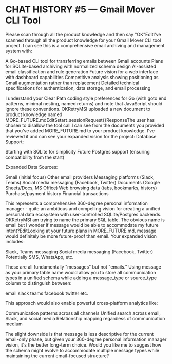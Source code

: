 # CHAT HISTORY #5 — Gmail Mover CLI Tool 

Please scan through all the product knowledge and then say "OK"EditI've scanned through all the product knowledge for your Gmail Mover CLI tool project. I can see this is a comprehensive email archiving and management system with:

A Go-based CLI tool for transferring emails between Gmail accounts
Plans for SQLite-based archiving with normalized schema design
AI-assisted email classification and rule generation
Future vision for a web interface with dashboard capabilities
Competitive analysis showing positioning as Gmail augmentation rather than replacement
Detailed technical specifications for authentication, data storage, and email processing

I understand your Clear Path coding style preferences for Go (with goto end patterns, minimal nesting, named returns) and note that JavaScript should ignore these conventions.
OKRetryMSI uploaded a new document to product knowledge named MORE_FUTURE.mdEditSstart_sessionRequest{}ResponseThe user has chosen to disallow the tool call.I can see from the documents you provided that you've added MORE_FUTURE.md to your product knowledge. I've reviewed it and can see your expanded vision for the project:
Database Support:

Starting with SQLite for simplicity
Future Postgres support (ensuring compatibility from the start)

Expanded Data Sources:

Gmail (initial focus)
Other email providers
Messaging platforms (Slack, Teams)
Social media messaging (Facebook, Twitter)
Documents (Google Sheets/Docs, MS Office)
Web browsing data (tabs, bookmarks, history)
Purchase/payment history
Financial transactions

This represents a comprehensive 360-degree personal information manager - quite an ambitious and compelling vision for creating a unified personal data ecosystem with user-controlled SQLite/Postgres backends.
OKRetryMSI am trying to name the primary SQL table. The obvious name is email but I wonder if message would be able to accommodate my future intent?EditLooking at your future plans in MORE_FUTURE.md, message would definitely be more future-proof than email.
Your expanded vision includes:

Slack, Teams messaging
Social media messaging (Facebook, Twitter)
Potentially SMS, WhatsApp, etc.

These are all fundamentally "messages" but not "emails." Using message as your primary table name would allow you to store all communication types in a unified schema while adding a message_type or source_type column to distinguish between:

email
slack
teams
facebook
twitter
etc.

This approach would also enable powerful cross-platform analytics like:

Communication patterns across all channels
Unified search across email, Slack, and social media
Relationship mapping regardless of communication medium

The slight downside is that message is less descriptive for the current email-only phase, but given your 360-degree personal information manager vision, it's the better long-term choice.
Would you like me to suggest how the schema might evolve to accommodate multiple message types while maintaining the current email-focused structure?